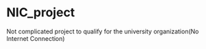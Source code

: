 # NIC_project
Not complicated project to qualify for the university organization(No Internet Connection)
